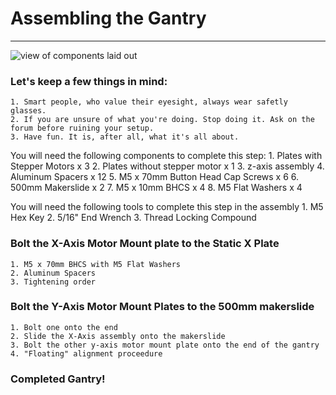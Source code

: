 # Assembling the Gantry
***
![view of components laid out]()

### Let's keep a few things in mind:
	1. Smart people, who value their eyesight, always wear safetly glasses.
	2. If you are unsure of what you're doing. Stop doing it. Ask on the forum before ruining your setup.
	3. Have fun. It is, after all, what it's all about. 


You will need the following components to complete this step:
	1. Plates with Stepper Motors x 3
	2. Plates without stepper motor x 1
	3. z-axis assembly
	4. Aluminum Spacers x 12
	5. M5 x 70mm Button Head Cap Screws x 6
	6. 500mm Makerslide x 2
	7. M5 x 10mm BHCS x 4
	8. M5 Flat Washers x 4

You will need the following tools to complete this step in the assembly
	1. M5 Hex Key
	2. 5/16" End Wrench
	3. Thread Locking Compound

### Bolt the X-Axis Motor Mount plate to the Static X Plate
	1. M5 x 70mm BHCS with M5 Flat Washers
	2. Aluminum Spacers
	3. Tightening order

### Bolt the Y-Axis Motor Mount Plates to the 500mm makerslide
	1. Bolt one onto the end
	2. Slide the X-Axis assembly onto the makerslide
	3. Bolt the other y-axis motor mount plate onto the end of the gantry
	4. "Floating" alignment proceedure

### Completed Gantry!